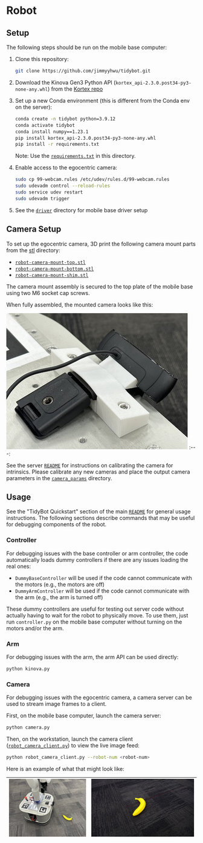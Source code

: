 # Robot

## Setup

The following steps should be run on the mobile base computer:

1. Clone this repository:

    ```bash
    git clone https://github.com/jimmyyhwu/tidybot.git
    ```

2. Download the Kinova Gen3 Python API (`kortex_api-2.3.0.post34-py3-none-any.whl`) from the [Kortex repo](https://github.com/Kinovarobotics/kortex)

3. Set up a new Conda environment (this is different from the Conda env on the server):

    ```bash
    conda create -n tidybot python=3.9.12
    conda activate tidybot
    conda install numpy==1.23.1
    pip install kortex_api-2.3.0.post34-py3-none-any.whl
    pip install -r requirements.txt
    ```

    Note: Use the [`requirements.txt`](requirements.txt) in this directory.

4. Enable access to the egocentric camera:

    ```bash
    sudo cp 99-webcam.rules /etc/udev/rules.d/99-webcam.rules
    sudo udevadm control --reload-rules
    sudo service udev restart
    sudo udevadm trigger
    ```

5. See the [`driver`](driver) directory for mobile base driver setup

## Camera Setup

To set up the egocentric camera, 3D print the following camera mount parts from the [stl](../stl) directory:

* [`robot-camera-mount-top.stl`](../stl/robot-camera-mount-top.stl)
* [`robot-camera-mount-bottom.stl`](../stl/robot-camera-mount-bottom.stl)
* [`robot-camera-mount-shim.stl`](../stl/robot-camera-mount-shim.stl)

The camera mount assembly is secured to the top plate of the mobile base using two M6 socket cap screws.

When fully assembled, the mounted camera looks like this:

![](images/egocentric-camera-mount.jpg)
:---:

See the server [`README`](../server/README.md) for instructions on calibrating the camera for intrinsics. Please calibrate any new cameras and place the output camera parameters in the [`camera_params`](camera_params) directory.

## Usage

See the "TidyBot Quickstart" section of the main [`README`](../README.md) for general usage instructions. The following sections describe commands that may be useful for debugging components of the robot.

### Controller

For debugging issues with the base controller or arm controller, the code automatically loads dummy controllers if there are any issues loading the real ones:

* `DummyBaseController` will be used if the code cannot communicate with the motors (e.g., the motors are off)
* `DummyArmController` will be used if the code cannot communicate with the arm (e.g., the arm is turned off)

These dummy controllers are useful for testing out server code without actually having to wait for the robot to physically move. To use them, just run `controller.py` on the mobile base computer without turning on the motors and/or the arm.

### Arm

For debugging issues with the arm, the arm API can be used directly:

```bash
python kinova.py
```

### Camera

For debugging issues with the egocentric camera, a camera server can be used to stream image frames to a client.

First, on the mobile base computer, launch the camera server:

```bash
python camera.py
```

Then, on the workstation, launch the camera client ([`robot_camera_client.py`](../server/robot_camera_client.py)) to view the live image feed:

```bash
python robot_camera_client.py --robot-num <robot-num>
```

Here is an example of what that might look like:

![](images/egocentric-camera-side.jpg) | ![](images/egocentric-camera-image.jpg)
:---: | :---:

